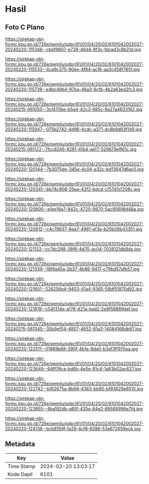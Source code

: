 # Hasil

## Foto C Plano

https://sirekap-obj-formc.kpu.go.id/726e/pemilu/pdpr/61/01/04/20/02/6101042002027-20240220-115346--cbbf9807-e728-46d4-8f3c-fdcad3c8b21d.jpg

https://sirekap-obj-formc.kpu.go.id/726e/pemilu/pdpr/61/01/04/20/02/6101042002027-20240220-115533--4ca9c375-90ee-4f84-ac16-aa3c458f785f.jpg

https://sirekap-obj-formc.kpu.go.id/726e/pemilu/pdpr/61/01/04/20/02/6101042002027-20240220-115739--e4bc49b4-97ba-46a3-8cfb-4b2a63ed2fc3.jpg

https://sirekap-obj-formc.kpu.go.id/726e/pemilu/pdpr/61/01/04/20/02/6101042002027-20240215-061050--3cf470be-b5a4-42c3-985c-9a27a4633162.jpg

https://sirekap-obj-formc.kpu.go.id/726e/pemilu/pdpr/61/01/04/20/02/6101042002027-20240220-115947--075b2742-4d96-4cdc-a371-dc8b9d83f149.jpg

https://sirekap-obj-formc.kpu.go.id/726e/pemilu/pdpr/61/01/04/20/02/6101042002027-20240215-061122--7fcc8245-8281-41b4-ae17-529879eff61c.jpg

https://sirekap-obj-formc.kpu.go.id/726e/pemilu/pdpr/61/01/04/20/02/6101042002027-20240220-120144--7b3075de-345e-4c04-a32c-bd13647d6ac0.jpg

https://sirekap-obj-formc.kpu.go.id/726e/pemilu/pdpr/61/01/04/20/02/6101042002027-20240220-120341--bb74c908-25ea-42f2-bdcd-cf57d1cf208c.jpg

https://sirekap-obj-formc.kpu.go.id/726e/pemilu/pdpr/61/01/04/20/02/6101042002027-20240220-120600--e1ee16a7-842c-4720-9870-5ac95698d48a.jpg

https://sirekap-obj-formc.kpu.go.id/726e/pemilu/pdpr/61/01/04/20/02/6101042002027-20240220-120812--c4c78637-8ea7-4961-af3e-b20b09b43351.jpg

https://sirekap-obj-formc.kpu.go.id/726e/pemilu/pdpr/61/01/04/20/02/6101042002027-20240220-121122--cc7dc298-38f6-4d70-ac04-7038121db8da.jpg

https://sirekap-obj-formc.kpu.go.id/726e/pemilu/pdpr/61/01/04/20/02/6101042002027-20240220-121339--f8f9a45a-2b37-4b86-9417-c79bd57afb57.jpg

https://sirekap-obj-formc.kpu.go.id/726e/pemilu/pdpr/61/01/04/20/02/6101042002027-20240220-121601--226256e4-9403-41a4-9365-58df51870d92.jpg

https://sirekap-obj-formc.kpu.go.id/726e/pemilu/pdpr/61/01/04/20/02/6101042002027-20240220-121819--c54f314e-a176-421a-bad2-2e9f58889def.jpg

https://sirekap-obj-formc.kpu.go.id/726e/pemilu/pdpr/61/01/04/20/02/6101042002027-20240215-061345--35b9ef54-4857-4652-81a3-14084168db67.jpg

https://sirekap-obj-formc.kpu.go.id/726e/pemilu/pdpr/61/01/04/20/02/6101042002027-20240220-122511--01989b68-390f-4b1e-9da0-b3af3ff970ea.jpg

https://sirekap-obj-formc.kpu.go.id/726e/pemilu/pdpr/61/01/04/20/02/6101042002027-20240220-123649--64ff76ca-bd6b-4e5e-91c4-1a83b02ac627.jpg

https://sirekap-obj-formc.kpu.go.id/726e/pemilu/pdpr/61/01/04/20/02/6101042002027-20240220-122742--b162675a-8b68-4363-bb95-bf93629e6510.jpg

https://sirekap-obj-formc.kpu.go.id/726e/pemilu/pdpr/61/01/04/20/02/6101042002027-20240220-123855--4ba192db-a85f-435a-84e2-89588996e7fd.jpg

https://sirekap-obj-formc.kpu.go.id/726e/pemilu/pdpr/61/01/04/20/02/6101042002027-20240220-124136--bcb8159f-fa29-4cf8-9286-53a672659ecb.jpg


## Metadata

| Key        | Value               |
| ---------- | ------------------- |
| Time Stamp | 2024-02-20 13:03:17 |
| Kode Dapil | 6101                |



